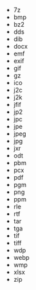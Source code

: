   * 7z
  * bmp
  * bz2
  * dds
  * dib
  * docx
  * emf
  * exif
  * gif
  * gz
  * ico
  * j2c
  * j2k
  * jfif
  * jp2
  * jpc
  * jpe
  * jpeg
  * jpg
  * jxr
  * odt
  * pbm
  * pcx
  * pdf
  * pgm
  * png
  * ppm
  * rle
  * rtf
  * tar
  * tga
  * tif
  * tiff
  * wdp
  * webp
  * wmp
  * xlsx
  * zip
